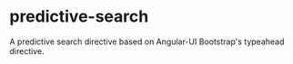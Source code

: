 # predictive-search
A predictive search directive based on Angular-UI Bootstrap's typeahead directive.
